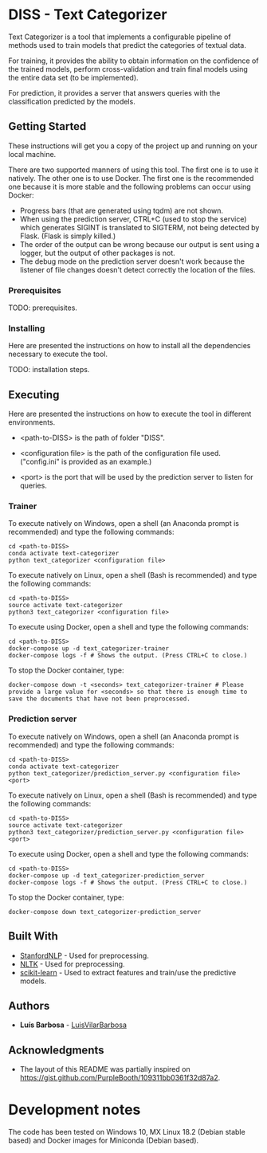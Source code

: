 # DISS - Text Categorizer

Text Categorizer is a tool that implements a configurable pipeline of methods used to train models that predict the categories of textual data.

For training, it provides the ability to obtain information on the confidence of the trained models, perform cross-validation and train final models using the entire data set (to be implemented).

For prediction, it provides a server that answers queries with the classification predicted by the models.

## Getting Started

These instructions will get you a copy of the project up and running on your local machine.

There are two supported manners of using this tool.
The first one is to use it natively.
The other one is to use Docker.
The first one is the recommended one because it is more stable and the following problems can occur using Docker:
- Progress bars (that are generated using tqdm) are not shown.
- When using the prediction server, CTRL+C (used to stop the service) which generates SIGINT is translated to SIGTERM, not being detected by Flask. (Flask is simply killed.)
- The order of the output can be wrong because our output is sent using a logger, but the output of other packages is not.
- The debug mode on the prediction server doesn't work because the listener of file changes doesn't detect correctly the location of the files.

### Prerequisites

TODO: prerequisites.

### Installing

Here are presented the instructions on how to install all the dependencies necessary to execute the tool.

TODO: installation steps.

## Executing

Here are presented the instructions on how to execute the tool in different environments.

* \<path-to-DISS\> is the path of folder "DISS".

* \<configuration file\> is the path of the configuration file used. ("config.ini" is provided as an example.)

* \<port\> is the port that will be used by the prediction server to listen for queries.

### Trainer

To execute natively on Windows, open a shell (an Anaconda prompt is recommended) and type the following commands:
```
cd <path-to-DISS>
conda activate text-categorizer
python text_categorizer <configuration file>
```

To execute natively on Linux, open a shell (Bash is recommended) and type the following commands:
```
cd <path-to-DISS>
source activate text-categorizer
python3 text_categorizer <configuration file>
```

To execute using Docker, open a shell and type the following commands:
```
cd <path-to-DISS>
docker-compose up -d text_categorizer-trainer
docker-compose logs -f # Shows the output. (Press CTRL+C to close.)
```
To stop the Docker container, type:
```
docker-compose down -t <seconds> text_categorizer-trainer # Please provide a large value for <seconds> so that there is enough time to save the documents that have not been preprocessed.
```

### Prediction server

To execute natively on Windows, open a shell (an Anaconda prompt is recommended) and type the following commands:
```
cd <path-to-DISS>
conda activate text-categorizer
python text_categorizer/prediction_server.py <configuration file> <port>
```

To execute natively on Linux, open a shell (Bash is recommended) and type the following commands:
```
cd <path-to-DISS>
source activate text-categorizer
python3 text_categorizer/prediction_server.py <configuration file> <port>
```

To execute using Docker, open a shell and type the following commands:
```
cd <path-to-DISS>
docker-compose up -d text_categorizer-prediction_server
docker-compose logs -f # Shows the output. (Press CTRL+C to close.)
```
To stop the Docker container, type:
```
docker-compose down text_categorizer-prediction_server
```

## Built With

* [StanfordNLP](https://stanfordnlp.github.io/stanfordnlp/) - Used for preprocessing.
* [NLTK](http://www.nltk.org/) - Used for preprocessing.
* [scikit-learn](https://scikit-learn.org/stable/) - Used to extract features and train/use the predictive models.

## Authors

* **Luís Barbosa** - [LuisVilarBarbosa](https://github.com/LuisVilarBarbosa)

## Acknowledgments

* The layout of this README was partially inspired on https://gist.github.com/PurpleBooth/109311bb0361f32d87a2.

# Development notes

The code has been tested on Windows 10, MX Linux 18.2 (Debian stable based) and Docker images for Miniconda (Debian based).
